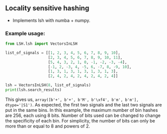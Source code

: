 ## Locality sensitive hashing

* Implements lsh with numba + numpy.

### Example usage:

```py
from LSH.lsh import VectorsInLSH

list_of_signals = [[1, 2, 3, 4, 5, 6, 7, 8, 9, 10],
                   [2, 3, 4, 5, 6, 7, 8, 9, 10, 11],
                   [5, 4, 3, 2, 1, 0, -1, -2, -3, -4],
                   [-1, 2, -3, 4, -5, 6, -7, 8, -9, 10],
                   [1, 3, 1, 3, 1, 3, 1, 3, 1, 3],
                   [2, 4, 2, 4, 2, 4, 2, 4, 2, 4]]

lsh = VectorsInLSH(8, list_of_signals)
print(lsh.search_results)
```

This gives us, `array([b'+', b'+', b'M', b'\xf4', b'm', b'm'], dtype='|S1')`.
As expected, the first two signals and the last two signals are put in the same bins.
In this example, the maximum number of bin hashes are 256, each using 8 bits.
Number of bits used can be changed to change the specificity of each bin.
For simplicity, the number of bits can only be more than or equal to 8 and powers of 2.